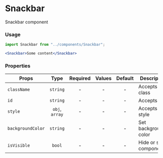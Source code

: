 # Snackbar

Snackbar component

### Usage

```js
import Snackbar from "../components/Snackbar";
```

```jsx
<Snackbar>Some content</Snackbar>
```

### Properties

| Props             |      Type      | Required | Values | Default | Description            |
| ----------------- | :------------: | :------: | :----: | :-----: | ---------------------- |
| `className`       |    `string`    |    -     |   -    |    -    | Accepts class          |
| `id`              |    `string`    |    -     |   -    |    -    | Accepts id             |
| `style`           | `obj`, `array` |    -     |   -    |    -    | Accepts css style      |
| `backgroundColor` |    `string`    |    -     |   -    |    -    | Set background-color   |
| `isVisible`       |     `bool`     |    -     |   -    |    -    | Hide or show component |
